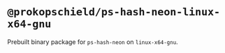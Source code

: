 # `@prokopschield/ps-hash-neon-linux-x64-gnu`

Prebuilt binary package for `ps-hash-neon` on `linux-x64-gnu`.
